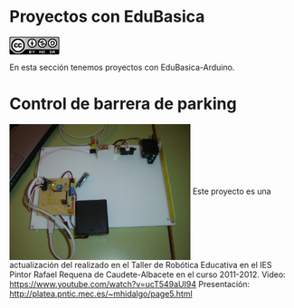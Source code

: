 # Proyectos con EduBasica
<a href="" target="_blank"><img width="88" height="31" border="0" align="center" src="img/88x31.png "/></a>

En esta sección tenemos proyectos con EduBasica-Arduino.
# Control de barrera de parking
<a href="" target="_blank"><img width="320" height="240" border="0" align="center" src="img/maqueta02.jpg"/></a>
Este proyecto es una actualización del realizado en el Taller de Robótica Educativa en el IES Pintor Rafael Requena de Caudete-Albacete en el curso 2011-2012.
Video: https://www.youtube.com/watch?v=ucT549aUI94
Presentación: http://platea.pntic.mec.es/~mhidalgo/page5.html
